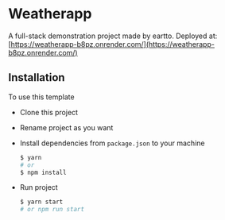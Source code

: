 # Weatherapp

A full-stack demonstration project made by eartto. Deployed at: [https://weatherapp-b8pz.onrender.com/](https://weatherapp-b8pz.onrender.com/)

## Installation

To use this template
- Clone this project
- Rename project as you want
- Install dependencies from `package.json` to your machine

  ```bash
  $ yarn
  # or
  $ npm install
  ```

- Run project
  ```bash
  $ yarn start
  # or npm run start
  ```
